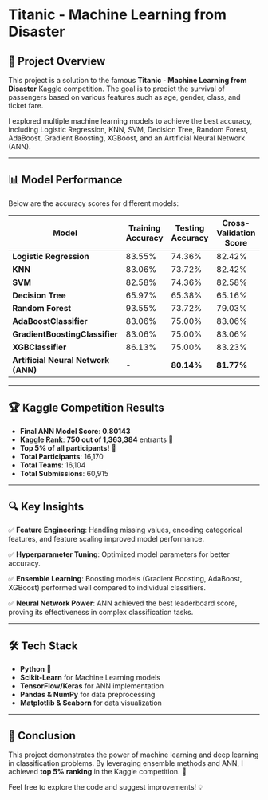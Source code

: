 # Titanic - Machine Learning from Disaster

## 🚢 Project Overview
This project is a solution to the famous **Titanic - Machine Learning from Disaster** Kaggle competition. The goal is to predict the survival of passengers based on various features such as age, gender, class, and ticket fare.

I explored multiple machine learning models to achieve the best accuracy, including Logistic Regression, KNN, SVM, Decision Tree, Random Forest, AdaBoost, Gradient Boosting, XGBoost, and an Artificial Neural Network (ANN).

---

## 📊 Model Performance
Below are the accuracy scores for different models:

| Model | Training Accuracy | Testing Accuracy | Cross-Validation Score |
|--------|------------------|------------------|-----------------------|
| **Logistic Regression** | 83.55% | 74.36% | 82.42% |
| **KNN** | 83.06% | 73.72% | 82.42% |
| **SVM** | 82.58% | 74.36% | 82.58% |
| **Decision Tree** | 65.97% | 65.38% | 65.16% |
| **Random Forest** | 93.55% | 73.72% | 79.03% |
| **AdaBoostClassifier** | 83.06% | 75.00% | 83.06% |
| **GradientBoostingClassifier** | 83.06% | 75.00% | 83.06% |
| **XGBClassifier** | 86.13% | 75.00% | 83.23% |
| **Artificial Neural Network (ANN)** | - | **80.14%** | **81.77%** |

---

## 🏆 Kaggle Competition Results
- **Final ANN Model Score**: **0.80143**
- **Kaggle Rank**: **750 out of 1,363,384** entrants 🎉
- **Top 5% of all participants!** 🌟
- **Total Participants**: 16,170
- **Total Teams**: 16,104
- **Total Submissions**: 60,915

---

## 🔍 Key Insights
✅ **Feature Engineering**: Handling missing values, encoding categorical features, and feature scaling improved model performance.

✅ **Hyperparameter Tuning**: Optimized model parameters for better accuracy.

✅ **Ensemble Learning**: Boosting models (Gradient Boosting, AdaBoost, XGBoost) performed well compared to individual classifiers.

✅ **Neural Network Power**: ANN achieved the best leaderboard score, proving its effectiveness in complex classification tasks.

---

## 🛠️ Tech Stack
- **Python** 🐍
- **Scikit-Learn** for Machine Learning models
- **TensorFlow/Keras** for ANN implementation
- **Pandas & NumPy** for data preprocessing
- **Matplotlib & Seaborn** for data visualization

---


## 📌 Conclusion
This project demonstrates the power of machine learning and deep learning in classification problems. By leveraging ensemble methods and ANN, I achieved **top 5% ranking** in the Kaggle competition. 🚀

Feel free to explore the code and suggest improvements! 💡



